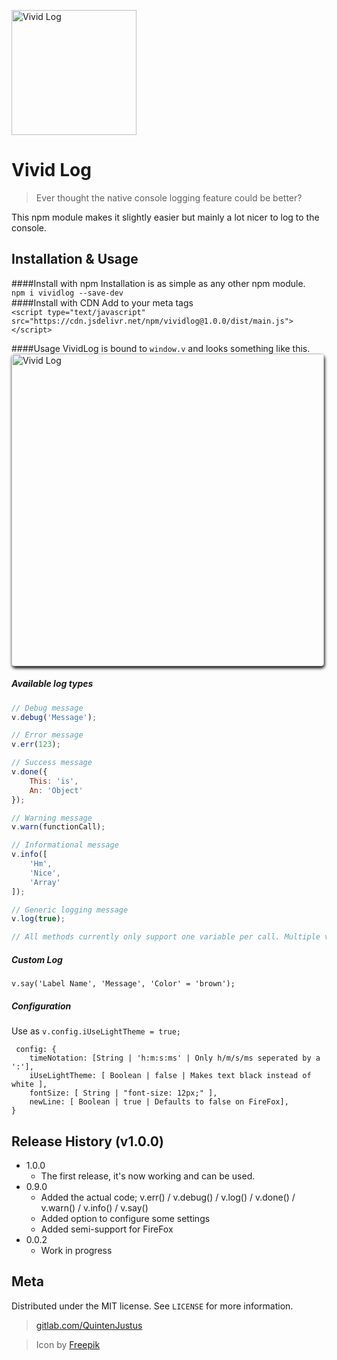 <img src="https://gitlab.com/uploads/-/system/project/avatar/11976919/logs.png?width=1000"
     alt="Vivid Log" width="200" height="200"/>
# Vivid Log
> Ever thought the native console logging feature could be better?

This npm module makes it slightly easier but mainly a lot nicer to log to the console.

## Installation & Usage
####Install with npm
Installation is as simple as any other npm module.<br>
`npm i vividlog --save-dev`<br>
####Install with CDN
Add to your meta tags <br>
`<script type="text/javascript" src="https://cdn.jsdelivr.net/npm/vividlog@1.0.0/dist/main.js"></script>`

####Usage
VividLog is bound to `window.v` and looks something like this.<br>
<img src="https://gitlab.com/QuintenJustus/vividlog/raw/c68caa4abd33adaf046379b2959ebc2a444dd42c/Assets/inaction.png"
     alt="Vivid Log" width="500" style="border-radius:5px; box-shadow: 1px 3px 5px black"/>

##### Available log types
```javascript
// Debug message
v.debug('Message');

// Error message
v.err(123);

// Success message
v.done({
    This: 'is',
    An: 'Object'   
});

// Warning message
v.warn(functionCall);

// Informational message
v.info([
    'Hm', 
    'Nice', 
    'Array'
]);

// Generic logging message
v.log(true);

// All methods currently only support one variable per call. Multiple vars support coming soon.
```
##### Custom Log
```
v.say('Label Name', 'Message', 'Color' = 'brown');
```
##### Configuration
Use as `v.config.iUseLightTheme = true;`
```
 config: {
    timeNotation: [String | 'h:m:s:ms' | Only h/m/s/ms seperated by a ':'],
    iUseLightTheme: [ Boolean | false | Makes text black instead of white ],
    fontSize: [ String | "font-size: 12px;" ],
    newLine: [ Boolean | true | Defaults to false on FireFox],
}
```

## Release History (v1.0.0)
* 1.0.0
    * The first release, it's now working and can be used.
* 0.9.0
    * Added the actual code; v.err() / v.debug() / v.log() / v.done() / v.warn() / v.info() / v.say()
    * Added option to configure some settings
    * Added semi-support for FireFox
* 0.0.2
    * Work in progress

## Meta

Distributed under the MIT license. See ``LICENSE`` for more information.

> [gitlab.com/QuintenJustus](https://gitlab.com/QuintenJustus)

> Icon by [Freepik](https://www.freepik.com/)
